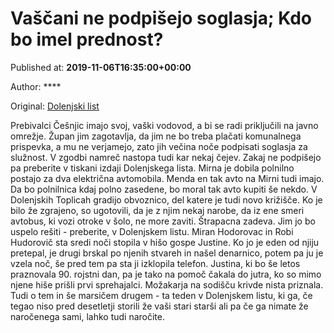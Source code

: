 
# Vaščani ne podpišejo soglasja; Kdo bo imel prednost?

Published at: **2019-11-06T16:35:00+00:00**

Author: ****

Original: [Dolenjski list](https://www.dolenjskilist.si/2019/11/06/228224/novice/dolenjska/Vascani_ne_podpisejo_soglasja_Kdo_bo_imel_prednost/)

Prebivalci Češnjic imajo svoj, vaški vodovod, a bi se radi priključili na javno omrežje. Župan jim zagotavlja, da jim ne bo treba plačati komunalnega prispevka, a mu ne verjamejo, zato jih večina noče podpisati soglasja za služnost. V zgodbi namreč nastopa tudi kar nekaj čejev. Zakaj ne podpišejo pa preberite v tiskani izdaji Dolenjskega lista.
Mirna je dobila polnilno postajo za dva električna avtomobila. Menda en tak avto na Mirni tudi imajo. Da bo polnilnica kdaj polno zasedene, bo moral tak avto kupiti še nekdo.
V Dolenjskih Toplicah gradijo obvoznico, del katere je tudi novo križišče. Ko je bilo že zgrajeno, so ugotovili, da je z njim nekaj narobe, da iz ene smeri avtobus, ki vozi otroke v šolo, ne more zaviti. Štrapacna zadeva. Jim jo bo uspelo rešiti - preberite, v Dolenjskem listu.
Miran Hodorovac in Robi Hudorovič sta sredi noči stopila v hišo gospe Justine. Ko jo je eden od njiju pretepal, je drugi brskal po njenih stvareh in našel denarnico, potem pa ju je vzela noč, še pred tem pa sta ji izklopila telefon. Justina, ki bo še letos praznovala 90. rojstni dan, pa je tako na pomoč čakala do jutra, ko so mimo njene hiše prišli prvi sprehajalci. Možakarja na sodišču krivde nista priznala. Tudi o tem in še marsičem drugem - ta teden v Dolenjskem listu, ki ga, če tegao niso pred desetletji storili že vaši stari starši ali pa če ga nimate že naročenega sami, lahko tudi naročite.

